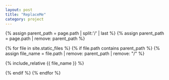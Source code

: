 ```yaml
---
layout: post
title: "ReplaceMe"
category: project
---
```


{% assign parent_path = page.path | split:'/' | last %}
{% assign parent_path = page.path | remove:  parent_path %}

{% for file in site.static_files %}
{% if file.path contains parent_path %}
{% assign file_name = file.path | remove:  parent_path | remove:  "/" %}

{% include_relative {{ file_name }} %}

{% endif %}
{% endfor %}